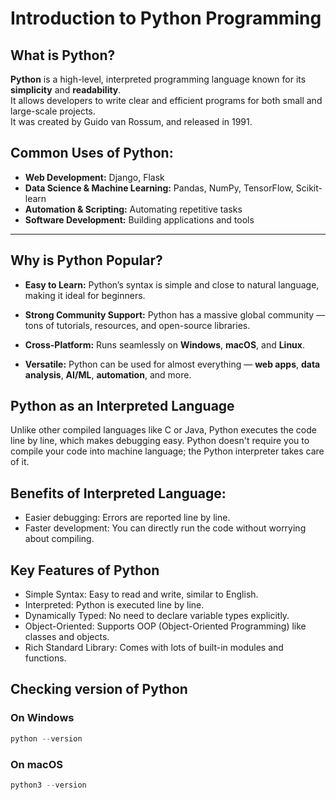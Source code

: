 #  Introduction to Python Programming

##  What is Python?
**Python** is a high-level, interpreted programming language known for its **simplicity** and **readability**.  
It allows developers to write clear and efficient programs for both small and large-scale projects.  
It was created by Guido van Rossum, and released in 1991.

## Common Uses of Python:
- **Web Development:** Django, Flask  
- **Data Science & Machine Learning:** Pandas, NumPy, TensorFlow, Scikit-learn  
- **Automation & Scripting:** Automating repetitive tasks  
- **Software Development:** Building applications and tools  

---

## Why is Python Popular?

- **Easy to Learn:**  Python’s syntax is simple and close to natural language, making it ideal for beginners.  

- **Strong Community Support:**  Python has a massive global community — tons of tutorials, resources, and open-source libraries.  

- **Cross-Platform:**  Runs seamlessly on **Windows**, **macOS**, and **Linux**.  

- **Versatile:**  Python can be used for almost everything — **web apps**, **data analysis**, **AI/ML**, **automation**, and more.  

## Python as an Interpreted Language
Unlike other compiled languages like C or Java, Python executes the code line by line, which makes debugging easy. Python doesn't require you to compile your code into machine language; the Python interpreter takes care of it.

## Benefits of Interpreted Language:
- Easier debugging: Errors are reported line by line.
- Faster development: You can directly run the code without worrying about compiling.
  
## Key Features of Python
- Simple Syntax: Easy to read and write, similar to English.
- Interpreted: Python is executed line by line.
- Dynamically Typed: No need to declare variable types explicitly.
- Object-Oriented: Supports OOP (Object-Oriented Programming) like classes and objects.
- Rich Standard Library: Comes with lots of built-in modules and functions.

## Checking version of Python
### On Windows
```python
python --version
```
### On macOS
```python
python3 --version
```


